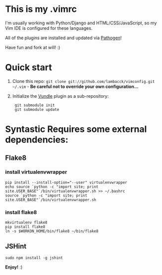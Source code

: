 # This is my .vimrc

I'm usually working with Python/Django and HTML/CSS/JavaScript, so my Vim IDE is configured for these languages.

All of the plugins are installed and updated via [Pathogen](http://github.com/tpope/vim-pathogen)!

Have fun and fork at will! :)

# Quick start

1. Clone this repo: `git clone git://github.com/lambacck/vimconfig.git ~/.vim` - **Be careful not to override your own configuration...**
2. Initialize the [Vundle](http://github.com/gmarik/vundle) plugin as a sub-repository:

        git submodule init
        git submodule update


# Syntastic Requires some external dependencies:

## Flake8

### install virtualenvwrapper

```
pip install --install-option="--user" virtualenvwrapper
echo source `python -c "import site; print site.USER_BASE"`/bin/virtualenvwrapper.sh >> ~/.bashrc
source `python -c "import site; print site.USER_BASE"`/bin/virtualenvwrapper.sh
```

### install flake8
```
mkvirtualenv flake8
pip install flake8
ln -s $WORKON_HOME/bin/flake8 ~/bin/flake8
```

## JSHint

```
sudo npm install -g jshint
```

**Enjoy!** :)
